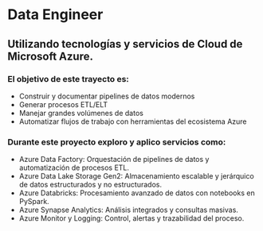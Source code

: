 # Data Engineer

## Utilizando tecnologías y servicios de Cloud de Microsoft Azure. 

### El objetivo de este trayecto es:
- Construir y documentar pipelines de datos modernos
- Generar procesos ETL/ELT 
- Manejar grandes volúmenes de datos 
- Automatizar flujos de trabajo con herramientas del ecosistema Azure

### Durante este proyecto exploro y aplico servicios como:
- Azure Data Factory: Orquestación de pipelines de datos y automatización de procesos ETL.
- Azure Data Lake Storage Gen2: Almacenamiento escalable y jerárquico de datos estructurados y no estructurados.
- Azure Databricks: Procesamiento avanzado de datos con notebooks en PySpark.
- Azure Synapse Analytics: Análisis integrados y consultas masivas.
- Azure Monitor y Logging: Control, alertas y trazabilidad del proceso.
